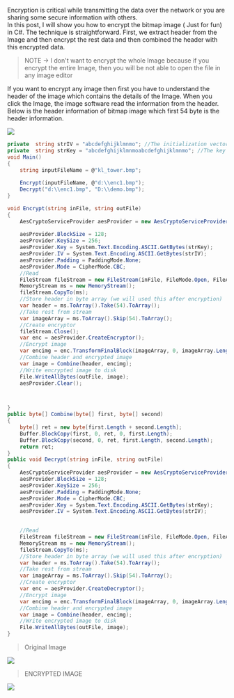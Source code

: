 
Encryption is critical while transmitting the data over the network or you are sharing some secure information with others.  
In this post, I will show you how to encrypt the bitmap image ( Just for fun) in C#. The technique is straightforward. First, we extract header from the Image and then encrypt the rest data and then combined the header with this encrypted data.

> NOTE -> I don't want to encrypt the whole Image because if you encrypt the entire Image, then you will be not able to open the file in any image editor

If you want to encrypt any image then first you have to understand the header of the image which contains the details of the Image. When you click the Image, the image software read the information from the header. Below is the header information of bitmap image which first 54 byte is the header information.

[![](https://1.bp.blogspot.com/-SdD0xVBUejk/XrTfzM5nuII/AAAAAAAAMhg/tUDVgpLGUUoTlAqSSfg3DzgRIjRYisT8QCK4BGAsYHg/d/bitmap.jpg)](https://www.blogger.com/blog/post/edit/6673695286148904603/3716715385352154017#)

```csharp
private  string strIV = "abcdefghijklmnmo"; //The initialization vector.
private  string strKey = "abcdefghijklmnmoabcdefghijklmnmo"; //The key
void Main()
{
	string inputFileName = @"kl_tower.bmp";
	
	Encrypt(inputFileName, @"d:\\enc1.bmp");
	Decrypt("d:\\enc1.bmp", "D:\\demo.bmp");
}

void Encrypt(string inFile, string outFile)
{
	AesCryptoServiceProvider aesProvider = new AesCryptoServiceProvider();
	
	aesProvider.BlockSize = 128;
	aesProvider.KeySize = 256;
	aesProvider.Key = System.Text.Encoding.ASCII.GetBytes(strKey);
	aesProvider.IV = System.Text.Encoding.ASCII.GetBytes(strIV);
	aesProvider.Padding = PaddingMode.None;
	aesProvider.Mode = CipherMode.CBC;
	//Read
	FileStream fileStream = new FileStream(inFile, FileMode.Open, FileAccess.Read);
	MemoryStream ms = new MemoryStream();
	fileStream.CopyTo(ms);
	//Store header in byte array (we will used this after encryption)
	var header = ms.ToArray().Take(54).ToArray();
	//Take rest from stream
	var imageArray = ms.ToArray().Skip(54).ToArray();
	//Create encryptor
	fileStream.Close();
	var enc = aesProvider.CreateEncryptor();
	//Encrypt image
	var encimg = enc.TransformFinalBlock(imageArray, 0, imageArray.Length);
	//Combine header and encrypted image
	var image = Combine(header, encimg);
	//Write encrypted image to disk
	File.WriteAllBytes(outFile, image);
	aesProvider.Clear();



}
public byte[] Combine(byte[] first, byte[] second)
{
	byte[] ret = new byte[first.Length + second.Length];
	Buffer.BlockCopy(first, 0, ret, 0, first.Length);
	Buffer.BlockCopy(second, 0, ret, first.Length, second.Length);
	return ret;
}
public void Decrypt(string inFile, string outFile)
{
	AesCryptoServiceProvider aesProvider = new AesCryptoServiceProvider();
	aesProvider.BlockSize = 128;
	aesProvider.KeySize = 256;
	aesProvider.Padding = PaddingMode.None;
	aesProvider.Mode = CipherMode.CBC;
	aesProvider.Key = System.Text.Encoding.ASCII.GetBytes(strKey);
	aesProvider.IV = System.Text.Encoding.ASCII.GetBytes(strIV);

	
	//Read
	FileStream fileStream = new FileStream(inFile, FileMode.Open, FileAccess.Read);
	MemoryStream ms = new MemoryStream();
	fileStream.CopyTo(ms);
	//Store header in byte array (we will used this after encryption)
	var header = ms.ToArray().Take(54).ToArray();
	//Take rest from stream
	var imageArray = ms.ToArray().Skip(54).ToArray();
	//Create encryptor
	var enc = aesProvider.CreateDecryptor();
	//Encrypt image
	var encimg = enc.TransformFinalBlock(imageArray, 0, imageArray.Length);
	//Combine header and encrypted image
	var image = Combine(header, encimg);
	//Write encrypted image to disk
	File.WriteAllBytes(outFile, image);
}

```

> Original Image

[![](https://1.bp.blogspot.com/-UXz6on85ewc/XrTxFxNLiYI/AAAAAAAAMiI/1r06howY1roR7-osOa0jt7hZzUPXACnIwCK4BGAsYHg/d/demo.bmp)](https://1.bp.blogspot.com/-UXz6on85ewc/XrTxFxNLiYI/AAAAAAAAMiI/1r06howY1roR7-osOa0jt7hZzUPXACnIwCK4BGAsYHg/demo.bmp)
 

> ENCRYPTED IMAGE  

[![](https://1.bp.blogspot.com/-2mW60M9qhNM/XrTw-QF5X4I/AAAAAAAAMh8/Njps5Dn3KNEpyrGhP9eEvKkLxOvG0sJNQCK4BGAsYHg/d/enc1.bmp)](https://1.bp.blogspot.com/-2mW60M9qhNM/XrTw-QF5X4I/AAAAAAAAMh8/Njps5Dn3KNEpyrGhP9eEvKkLxOvG0sJNQCK4BGAsYHg/enc1.bmp)
<!--stackedit_data:
eyJoaXN0b3J5IjpbLTk1MDY2NDcwNyw0MTE5MjYzODldfQ==
-->